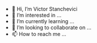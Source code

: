 - 👋 Hi, I’m Victor Stanchevici 
- 👀 I’m interested in ... <soon will be>
- 🌱 I’m currently learning ... <soon will be>
- 💞️ I’m looking to collaborate on ... <soon will be>
- 📫 How to reach me ... <soon will be>

<!---
vstanchevici/vstanchevici is a ✨ special ✨ repository because its `README.md` (this file) appears on your GitHub profile.
You can click the Preview link to take a look at your changes.
--->
